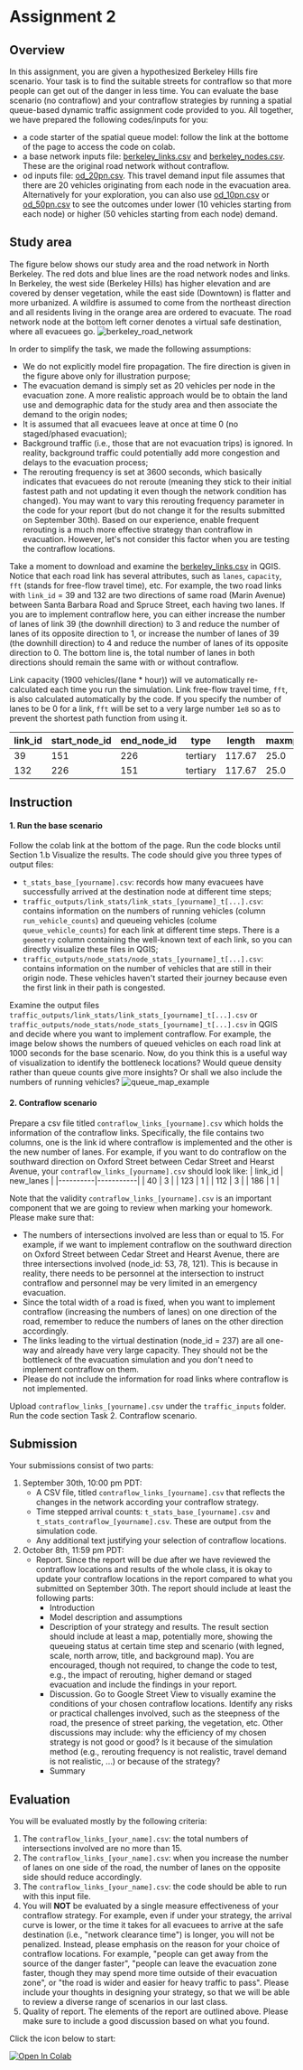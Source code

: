 # Assignment 2

## Overview

In this assignment, you are given a hypothesized Berkeley Hills fire scenario. Your task is to find the suitable streets for contraflow so that more people can get out of the danger in less time. You can evaluate the base scenario (no contraflow) and your contraflow strategies by running a spatial queue-based dynamic traffic assignment code provided to you. All together, we have prepared the following codes/inputs for you: 
* a code starter of the spatial queue model: follow the link at the bottome of the page to access the code on colab.
* a base network inputs file: [berkeley_links.csv](https://raw.githubusercontent.com/UCB-CE170a/Fall2020/master/traffic_data/berkeley_links.csv) and [berkeley_nodes.csv](https://raw.githubusercontent.com/UCB-CE170a/Fall2020/master/traffic_data/berkeley_nodes.csv). These are the original road network without contraflow.
* od inputs file: [od_20pn.csv](https://raw.githubusercontent.com/UCB-CE170a/Fall2020/master/traffic_data/od_20pn.csv). This travel demand input file assumes that there are 20 vehicles originating from each node in the evacuation area. Alternatively for your exploration, you can also use [od_10pn.csv](https://raw.githubusercontent.com/UCB-CE170a/Fall2020/master/traffic_data/od_10pn.csv) or [od_50pn.csv](https://raw.githubusercontent.com/UCB-CE170a/Fall2020/master/traffic_data/od_50pn.csv) to see the outcomes under lower (10 vehicles starting from each node) or higher (50 vehicles starting from each node) demand.

## Study area

The figure below shows our study area and the road network in North Berkeley. The red dots and blue lines are the road network nodes and links. In Berkeley, the west side (Berkeley Hills) has higher elevation and are covered by denser vegetation, while the east side (Downtown) is flatter and more urbanized. A wildfire is assumed to come from the northeast direction and all residents living in the orange area are ordered to evacuate. The road network node at the bottom left corner denotes a virtual safe destination, where all evacuees go.
![berkeley_road_network](berkeley_road_network.png "Berkeley roads")

In order to simplify the task, we made the following assumptions:
- We do not explicitly model fire propagation. The fire direction is given in the figure above only for illustration purpose;
- The evacuation demand is simply set as 20 vehicles per node in the evacuation zone. A more realistic approach would be to obtain the land use and demographic data for the study area and then associate the demand to the origin nodes;
- It is assumed that all evacuees leave at once at time 0 (no staged/phased evacuation);
- Background traffic (i.e., those that are not evacuation trips) is ignored. In reality, background traffic could potentially add more congestion and delays to the evacuation process;
- The rerouting frequency is set at 3600 seconds, which basically indicates that evacuees do not reroute (meaning they stick to their initial fastest path and not updating it even though the network condition has changed). You may want to vary this rerouting frequency parameter in the code for your report (but do not change it for the results submitted on September 30th). Based on our experience, enable frequent rerouting is a much more effective strategy than contraflow in evacuation. However, let's not consider this factor when you are testing the contraflow locations.

Take a moment to download and examine the [berkeley_links.csv](https://raw.githubusercontent.com/UCB-CE170a/Fall2020/master/traffic_data/berkeley_links.csv) in QGIS. Notice that each road link has several attributes, such as `lanes`, `capacity`, `fft` (stands for free-flow travel time), etc. For example, the two road links with `link_id` = 39 and 132 are two directions of same road (Marin Avenue) between Santa Barbara Road and Spruce Street, each having two lanes. If you are to implement contraflow here, you can either increase the number of lanes of link 39 (the downhill direction) to 3 and reduce the number of lanes of its opposite direction to 1, or increase the number of lanes of 39 (the downhill direction) to 4 and reduce the number of lanes of its opposite direction to 0. The bottom line is, the total number of lanes in both directions should remain the same with or without contraflow.

Link capacity (1900 vehicles/(lane * hour)) will ve automatically re-calculated each time you run the simulation. Link free-flow travel time, `fft`, is also calculated automatically by the code. If you specify the number of lanes to be 0 for a link,  `fft` will be set to a very large number `1e8` so as to prevent the shortest path function from using it.

|link_id  | start_node_id| end_node_id  |  type   | length  |maxmph   |lanes    | capacity| fft      | ... |
|---------|--------------|--------------|---------|---------|---------|---------|---------|----------|-----|
|39       |151           |226           |tertiary |117.67   |25.0     |2        |3800     |10.53.    | ... |
|132      |226           |151           |tertiary |117.67   |25.0     |2        |3800     |10.53.    | ... |

## Instruction
#### 1. Run the base scenario
Follow the colab link at the bottom of the page. Run the code blocks until Section 1.b Visualize the results. The code should give you three types of output files:
- `t_stats_base_[yourname].csv`: records how many evacuees have successfully arrived at the destination node at different time steps;
- `traffic_outputs/link_stats/link_stats_[yourname]_t[...].csv`: contains information on the numbers of running vehicles (column `run_vehicle_counts`) and queueing vehicles (colume `queue_vehicle_counts`) for each link at different time steps. There is a `geometry` column containing the well-known text of each link, so you can directly visualize these files in QGIS;
- `traffic_outputs/node_stats/node_stats_[yourname]_t[...].csv`: contains information on the number of vehicles that are still in their origin node. These vehicles haven't started their journey because even the first link in their path is congested.

Examine the output files `traffic_outputs/link_stats/link_stats_[yourname]_t[...].csv` or `traffic_outputs/node_stats/node_stats_[yourname]_t[...].csv` in QGIS and decide where you want to implement contraflow. For example, the image below shows the numbers of queued vehicles on each road link at 1000 seconds for the base scenario. Now, do you think this is a useful way of visualization to identify the bottleneck locations? Would queue density rather than queue counts give more insights? Or shall we also include the numbers of running vehicles?
![queue_map_example](queue_map_example.png "Queuing vehicle map")

#### 2. Contraflow scenario
Prepare a csv file titled `contraflow_links_[yourname].csv` which holds the information of the contraflow links. Specifically, the file contains two columns, one is the link id where contraflow is implemented and the other is the new number of lanes. For example, if you want to do contraflow on the southward direction on Oxford Street between Cedar Street and Hearst Avenue, your `contraflow_links_[yourname].csv` should look like:
| link_id  | new_lanes |
|----------|-----------|
|  40      | 3         |
| 123      | 1         |
| 112      | 3         |
| 186      | 1         |

Note that the validity `contraflow_links_[yourname].csv` is an important component that we are going to review when marking your homework. Please make sure that:
- The numbers of intersections involved are less than or equal to 15. For example, if we want to implement contraflow on the southward direction on Oxford Street between Cedar Street and Hearst Avenue, there are three intersections involved (node_id: 53, 78, 121). This is because in reality, there needs to be personnel at the intersection to instruct contraflow and personnel may be very limited in an emergency evacuation.
- Since the total width of a road is fixed, when you want to implement contraflow (increasing the numbers of lanes) on one direction of the road, remember to reduce the numbers of lanes on the other direction accordingly.
- The links leading to the virtual destination (node_id = 237) are all one-way and already have very large capacity. They should not be the bottleneck of the evacuation simulation and you don't need to implement contraflow on them.
- Please do not include the information for road links where contraflow is not implemented.

Upload `contraflow_links_[yourname].csv` under the `traffic_inputs` folder. Run the code section Task 2. Contraflow scenario.

## Submission
Your submissions consist of two parts:
1. September 30th, 10:00 pm PDT: 
    * A CSV file, titled `contraflow_links_[yourname].csv` that reflects the changes in the network according your contraflow strategy.
    * Time stepped arrival counts: `t_stats_base_[yourname].csv` and `t_stats_contraflow_[yourname].csv`. These are output from the simulation code.
    * Any additional text justifying your selection of contraflow locations.
2. October 8th, 11:59 pm PDT:
    * Report. Since the report will be due after we have reviewed the contraflow locations and results of the whole class, it is okay to update your contraflow locations in the report compared to what you submitted on September 30th. The report should include at least the following parts:
      * Introduction
      * Model description and assumptions
      * Description of your strategy and results. The result section should include at least a map, potentially more, showing the queueing status at certain time step and scenario (with legned, scale, north arrow, title, and background map). You are encouraged, though not required, to change the code to test, e.g., the impact of rerouting, higher demand or staged evacuation and include the findings in your report.
      * Discussion. Go to Google Street View to visually examine the conditions of your chosen contraflow locations. Identify any risks or practical challenges involved, such as the steepness of the road, the presence of street parking, the vegetation, etc. Other discussions may include: why the efficiency of my chosen strategy is not good or good? Is it because of the simulation method (e.g., rerouting frequency is not realistic, travel demand is not realistic, ...) or because of the strategy?
      * Summary

## Evaluation
You will be evaluated mostly by the following criteria:
1. The `contraflow_links_[your_name].csv`: the total numbers of intersections involved are no more than 15.
2. The `contraflow_links_[your_name].csv`: when you increase the number of lanes on one side of the road, the number of lanes on the opposite side should reduce accordingly.
4. The `contraflow_links_[your_name].csv`: the code should be able to run with this input file.
5. You will **NOT** be evaluated by a single measure effectiveness of your contraflow strategy. For example, even if under your strategy, the arrival curve is lower, or the time it takes for all evacuees to arrive at the safe destination (i.e., "network clearance time") is longer, you will not be penalized. Instead, please emphasis on the reason for your choice of contraflow locations. For example, "people can get away from the source of the danger faster", "people can leave the evacuation zone faster, though they may spend more time outside of their evacuation zone", or "the road is wider and easier for heavy traffic to pass". Please include your thoughts in designing your strategy, so that we will be able to review a diverse range of scenarios in our last class.
6. Quality of report. The elements of the report are outlined above. Please make sure to include a good discussion based on what you found.

Click the icon below to start:

[![Open In Colab](https://colab.research.google.com/assets/colab-badge.svg)](https://colab.research.google.com/github/UCB-CE170a/Fall2020/blob/master/homeworks/hw2/Assignment2_student.ipynb)

